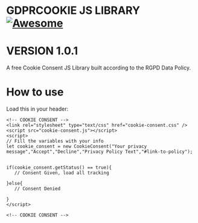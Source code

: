 # GDPRCOOKIE JS LIBRARY [![Awesome](https://cdn.rawgit.com/sindresorhus/awesome/d7305f38d29fed78fa85652e3a63e154dd8e8829/media/badge.svg)](https://github.com/sindresorhus/awesome)
# VERSION 1.0.1
A free Cookie Consent JS Library built according to the RGPD Data Policy.

# How to use

Load this in your header:


````
<!-- COOKIE CONSENT -->
<link rel="stylesheet" type="text/css" href="cookie-consent.css" />
<script src="cookie-consent.js"></script>
<script>
// Fill the variables with your info    
let cookie_consent = new CookieConsent("Your privacy message","Accept","Decline","Privacy Policy Text","#link-to-policy");


if(cookie_consent.getStatus() == true){
   // Consent Given, load all tracking
   
}else{
   // Consent Denied
        
}    
</script>

<!-- COOKIE CONSENT -->
````
